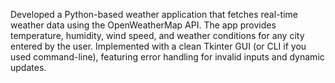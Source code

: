 Developed a Python-based weather application that fetches real-time weather data using the OpenWeatherMap API. The app provides temperature, humidity, wind speed, and weather conditions for any city entered by the user. Implemented with a clean Tkinter GUI (or CLI if you used command-line), featuring error handling for invalid inputs and dynamic updates.
